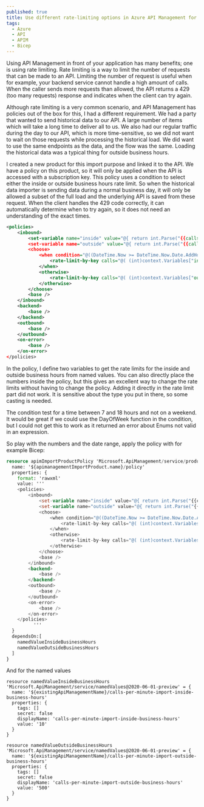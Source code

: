 ```yaml
---
published: true
title: Use different rate-limiting options in Azure API Management for business and non-business hours
tags:
  - Azure
  - API
  - APIM  
  - Bicep
---
```


Using API Management in front of your application has many benefits; one is using rate limiting. Rate limiting is a way to limit the number of requests that can be made to an API. Limiting the number of request is useful when for example, your backend service cannot handle a high amount of calls. When the caller sends more requests than allowed, the API returns a 429 (too many requests) response and indicates when the client can try again.

Although rate limiting is a very common scenario, and API Management has policies out of the box for this, I had a different requirement. We had a party that wanted to send historical data to our API. A large number of items which will take a long time to deliver all to us. We also had our regular traffic during the day to our API, which is more time-sensitive, so we did not want to wait on those requests while processing the historical load. We did want to use the same endpoints as the data, and the flow was the same. Loading the historical data was a typical thing for outside business hours.

I created a new product for this import purpose and linked it to the API. We have a policy on this product, so it will only be applied when the API is accessed with a subscription key. This policy uses a condition to select either the inside or outside business hours rate limit. So when the historical data importer is sending data during a normal business day, it will only be allowed a subset of the full load and the underlying API is saved from these request. When the client handles the 429 code correctly, it can automatically determine when to try again, so it does not need an understanding of the exact times.

```xml
<policies>
    <inbound>
        <set-variable name="inside" value="@{ return int.Parse("{{calls-per-minute-import-inside-business-hours}}"); }" />
        <set-variable name="outside" value="@{ return int.Parse("{{calls-per-minute-import-outside-business-hours}}"); }" />
        <choose>
            <when condition="@((DateTime.Now >= DateTime.Now.Date.AddHours(7) && DateTime.Now < DateTime.Now.Date.AddHours(18)) && !(DateTime.Now.ToString("dddd") == "Saturday" || DateTime.Now.ToString("dddd") == "Sunday") )">
                <rate-limit-by-key calls="@( (int)context.Variables["inside"])" renewal-period="60" counter-key="@(context.Subscription.Id)" />
            </when>
            <otherwise>
                <rate-limit-by-key calls="@( (int)context.Variables["outside"])" renewal-period="60" counter-key="@(context.Subscription.Id)" />
            </otherwise>
        </choose>
        <base />
    </inbound>
    <backend>
        <base />
    </backend>
    <outbound>
        <base />
    </outbound>
    <on-error>
        <base />
    </on-error>
</policies>
```

In the policy, I define two variables to get the rate limits for the inside and outside business hours from named values. You can also directly place the numbers inside the policy, but this gives an excellent way to change the rate limits without having to change the policy. Adding it directly in the rate limit part did not work. It is sensitive about the type you put in there, so some casting is needed.

The condition test for a time between 7 and 18 hours and not on a weekend. It would be great if we could use the DayOfWeek function in the condition, but I could not get this to work as it returned an error about Enums not valid in an expression.

So play with the numbers and the date range, apply the policy with for example Bicep:

```terraform
resource apimImportProductPolicy 'Microsoft.ApiManagement/service/products/policies@2020-06-01-preview' = {
  name: '${apimanagementImportProduct.name}/policy'
  properties: {
    format: 'rawxml'
    value: '''
    <policies>
        <inbound>
            <set-variable name="inside" value="@{ return int.Parse("{{calls-per-minute-import-inside-business-hours}}"); }" />
            <set-variable name="outside" value="@{ return int.Parse("{{calls-per-minute-import-outside-business-hours}}"); }" />
            <choose>
                <when condition="@((DateTime.Now >= DateTime.Now.Date.AddHours(7) && DateTime.Now < DateTime.Now.Date.AddHours(18)) && !(DateTime.Now.ToString("dddd") == "Saturday" || DateTime.Now.ToString("dddd") == "Sunday") )">
                    <rate-limit-by-key calls="@( (int)context.Variables["inside"])" renewal-period="60" counter-key="@(context.Subscription.Id)" />
                </when>
                <otherwise>
                    <rate-limit-by-key calls="@( (int)context.Variables["outside"])" renewal-period="60" counter-key="@(context.Subscription.Id)" />
                </otherwise>
            </choose>
            <base />
        </inbound>
        <backend>
            <base />
        </backend>
        <outbound>
            <base />
        </outbound>
        <on-error>
            <base />
        </on-error>
    </policies>
          '''
  }  
  dependsOn:[
    namedValueInsideBusinessHours
    namedValueOutsideBusinessHours
  ]
}
```

And for the named values

```bicep
resource namedValueInsideBusinessHours 'Microsoft.ApiManagement/service/namedValues@2020-06-01-preview' = {
  name: '${existingApiManagementName}/calls-per-minute-import-inside-business-hours'
  properties: {
    tags: []
    secret: false
    displayName: 'calls-per-minute-import-inside-business-hours'
    value: '10'
  }
}

resource namedValueOutsideBusinessHours 'Microsoft.ApiManagement/service/namedValues@2020-06-01-preview' = {
  name: '${existingApiManagementName}/calls-per-minute-import-outside-business-hours'
  properties: {
    tags: []
    secret: false
    displayName: 'calls-per-minute-import-outside-business-hours'
    value: '500'
  }
}
```


